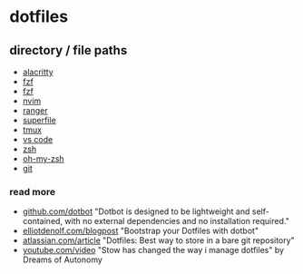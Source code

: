 # dotfiles

## directory / file paths

- [alacritty](~/.config/alacritty.toml)
- [fzf](~/.fzf.zsh)
- [fzf](~/.fzf.bash)
- [nvim](~/.config/nvim/)
- [ranger](~/.config/ranger/)
- [superfile](~/.config/superfile/)
- [tmux](~/.config/tmux/tmux.conf)
- [vs code](~/.config/Code/User/settings.json)
- [zsh](~/.zshrc)
- [oh-my-zsh](~/.oh-my-zsh/custom/)
- [git](~/.gitconfig)

### read more

- [github.com/dotbot](https://github.com/anishathalye/dotbot) "Dotbot is designed to be lightweight and self-contained, with no external dependencies and no installation required."
- [elliotdenolf.com/blogpost](https://www.elliotdenolf.com/blog/bootstrap-your-dotfiles-with-dotbot) "Bootstrap your Dotfiles with dotbot"
- [atlassian.com/article](https://www.atlassian.com/git/tutorials/dotfiles) "Dotfiles: Best way to store in a bare git repository"
- [youtube.com/video](https://www.youtube.com/watch?v=y6XCebnB9gs) "Stow has changed the way i manage dotfiles" by Dreams of Autonomy
